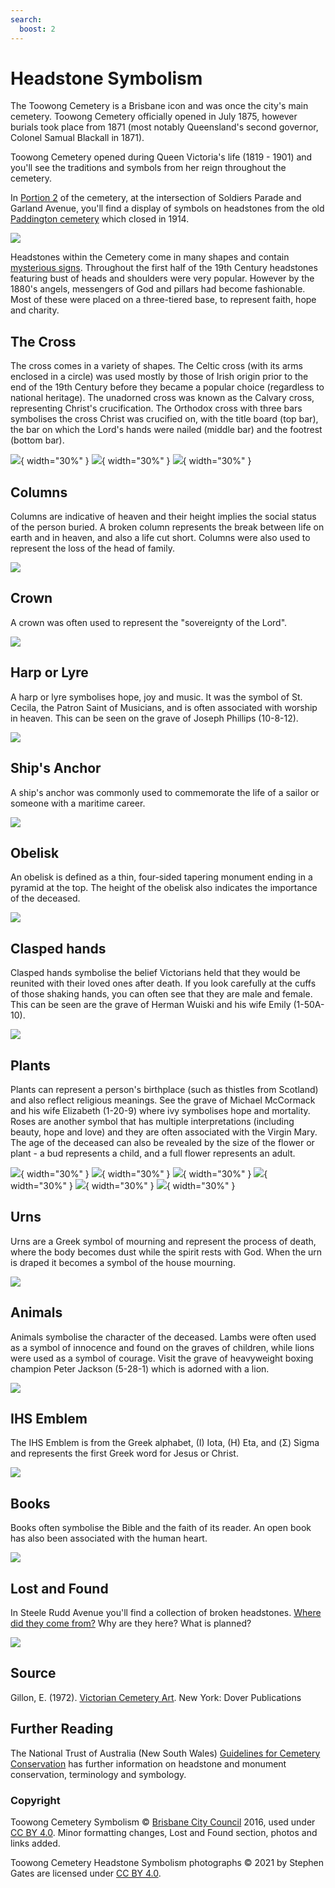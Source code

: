 ```yaml
---
search:
  boost: 2  
---
```


#  Headstone Symbolism

The Toowong Cemetery is a Brisbane icon and was once the city's main cemetery. Toowong Cemetery officially opened in July 1875, however burials took place from 1871 (most notably Queensland's second governor, Colonel Samual Blackall in 1871).

Toowong Cemetery opened during Queen Victoria's life (1819 - 1901) and you'll see the traditions and symbols from her reign throughout the cemetery.

In [Portion 2](../cemetery/finding-graves.md) of the cemetery, at the intersection of Soldiers Parade and Garland Avenue, you'll find a display of symbols on headstones from the old [Paddington cemetery](https://www.brisbane.qld.gov.au/community-and-safety/community-support/cemeteries/historic-cemeteries/paddington-cemetery) which closed in 1914. 

![](../assets/symbolism-display.jpg)

<!-- link to map --> 

Headstones within the Cemetery come in many shapes <!-- [many shapes](shapes.md) --> and contain [mysterious signs](signs.md). Throughout the first half of the 19th Century headstones featuring bust of heads and shoulders were very popular. However by the 1880's angels, messengers of God and pillars had become fashionable. Most of these were placed on a three-tiered base, to represent faith, hope and charity. 

## The Cross

The cross comes in a variety of shapes. The Celtic cross (with its arms enclosed in a circle) was used mostly by those of Irish origin prior to the end of the 19th Century before they became a popular choice (regardless to national heritage). The unadorned cross was known as the Calvary cross, representing Christ's crucification. The Orthodox cross with three bars symbolises the cross Christ was crucified on, with the title board (top bar), the bar on which the Lord's hands were nailed (middle bar) and the footrest (bottom bar).

![](../assets/celtic-cross.jpg){ width="30%" } ![](../assets/cross-with-bird-and-flowers.jpg){ width="30%" } ![](../assets/orthodox-cross.jpg){ width="30%" }

## Columns

Columns are indicative of heaven and their height implies the social status of the person buried. A broken column represents the break between life on earth and in heaven, and also a life cut short. Columns were also used to represent the loss of the head of family.

![](../assets/column.jpg)

## Crown

A crown was often used to represent the "sovereignty of the Lord".

![](../assets/crown.jpg)
<!-- add caption and plot id -->

## Harp or Lyre

A harp or lyre symbolises hope, joy and music. It was the symbol of St. Cecila, the Patron Saint of Musicians, and is often associated with worship in heaven. This can be seen on the grave of Joseph Phillips (10-8-12).

![](../assets/lyre.jpg)

## Ship's Anchor

A ship's anchor was commonly used to commemorate the life of a sailor or someone with a maritime career. 

![](../assets/anchor.jpg)
<!-- add caption and plot id -->

## Obelisk

An obelisk is defined as a thin, four-sided tapering monument ending in a pyramid at the top. The height of the obelisk also indicates the importance of the deceased. 

![](../assets/obelisk.jpg)
<!-- add caption and plot id -->

## Clasped hands

Clasped hands symbolise the belief Victorians held that they would be reunited with their loved ones after death. If you look carefully at the cuffs of those shaking hands, you can often see that they are male and female. This can be seen are the grave of Herman Wuiski and his wife Emily (1-50A-10).

![](../assets/clasped-hands.jpg)
<!-- add caption and plot id -->
<!-- get photo of of Herman Wuiski and his wife Emily (1-50A-10) -->

## Plants

Plants can represent a person's birthplace (such as thistles from Scotland) and also reflect religious meanings. See the grave of Michael McCormack and his wife Elizabeth (1-20-9) where ivy symbolises hope and mortality. Roses are another symbol that has multiple interpretations (including beauty, hope and love) and they are often associated with the Virgin Mary. The age of the deceased can also be revealed by the size of the flower or plant - a bud represents a child, and a full flower represents an adult. 

![](../assets/plant.jpg){ width="30%" }  ![](../assets/cross-with-vine.jpg){ width="30%" }  ![](../assets/bud.jpg){ width="30%" } 
![](../assets/thistle.jpg){ width="30%" } ![](../assets/rose.jpg){ width="30%" } ![](../assets/wood-headstone-with-plants.jpg){ width="30%" }

<!-- add caption and plot id -->
<!-- Get photo of Michael McCormack and his wife Elizabeth (1-20-9) -->

## Urns

Urns are a Greek symbol of mourning and represent the process of death, where the body becomes dust while the spirit rests with God. When the urn is draped it becomes a symbol of the house mourning.

![](../assets/draped-urn.jpg)
<!-- add caption and plot id -->

## Animals

Animals symbolise the character of the deceased. Lambs were often used as a symbol of innocence and found on the graves of children, while lions were used as a symbol of courage. Visit the grave of heavyweight boxing champion Peter Jackson (5-28-1) which is adorned with a lion.

![](../assets/lion.jpg)
<!-- add caption and plot id -->

## IHS Emblem

The IHS Emblem is from the Greek alphabet, (I) Iota, (H) Eta, and (Σ) Sigma and represents the first Greek word for Jesus or Christ. 

![](../assets/ihs.jpg)
<!-- add caption and plot id -->

## Books

Books often symbolise the Bible and the faith of its reader. An open book has also been associated with the human heart.

![](../assets/book.jpg)
<!-- photos --> 
<!-- add caption and plot id -->

## Lost and Found

In Steele Rudd Avenue you'll find a collection of broken headstones. [Where did they come from?](archaeological-digs.md) Why are they here? What is planned? 

![](../assets/lost-and-found.jpg)
<!-- add caption and plot id -->

<!-- 

## Other signs

### Seven pointed star before federation

https://en.wikipedia.org/wiki/Heptagram


-->

## Source

Gillon, E. (1972). [Victorian Cemetery Art][Victorian Cemetery Art]. New York: Dover Publications 

## Further Reading

The National Trust of Australia (New South Wales) [Guidelines for Cemetery Conservation](https://www.nationaltrust.org.au/services/cemetery-conservation/) has further information on headstone and monument conservation, terminology and symbology. 

### Copyright

Toowong Cemetery Symbolism © [Brisbane City Council](https://www.brisbane.qld.gov.au) 2016, used under [CC BY 4.0][cc-by]. Minor formatting changes, Lost and Found section, photos and links added.

Toowong Cemetery Headstone Symbolism photographs © 2021 by Stephen Gates are licensed under [CC BY 4.0][cc-by].

<!-- Links -->

[cc-by]: https://creativecommons.org/licenses/by/4.0/  "Creative Commons Attribution 4.0 Licence"
[Victorian Cemetery Art]: http://onesearch.slq.qld.gov.au/primo-explore/fulldisplay?docid=slq_alma21121028210002061&context=L&vid=SLQ&lang=en_US&search_scope=SLQ_PCI_EBSCO&adaptor=Local%20Search%20Engine&tab=all&query=any,contains,Victorian%20Cemetery%20Art "Victorian Cemetery Art in the State Library of Queensland Catalogue"
